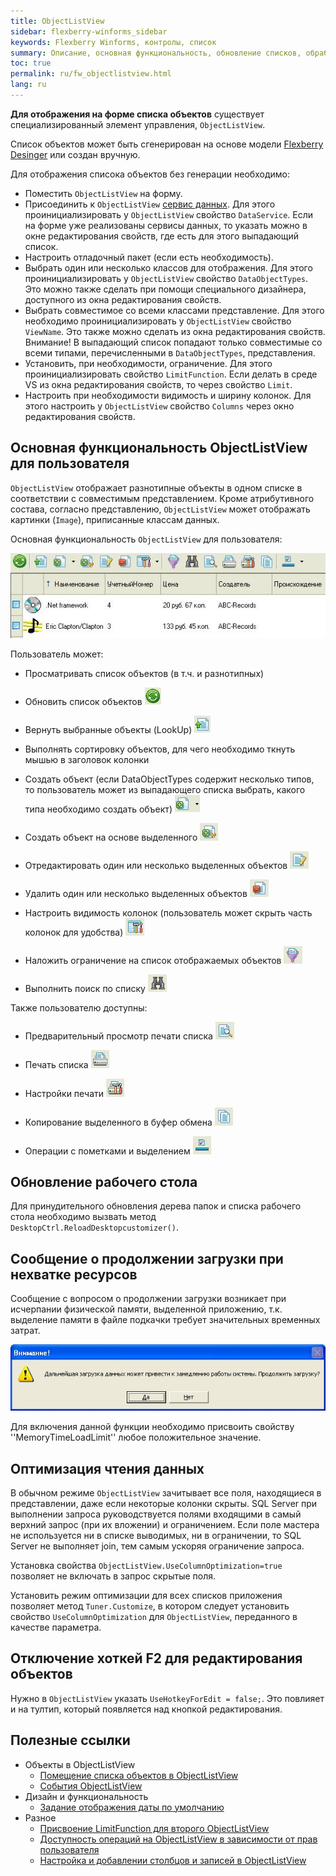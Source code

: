 ```yaml
---
title: ObjectListView
sidebar: flexberry-winforms_sidebar
keywords: Flexberry Winforms, контролы, список
summary: Описание, основная функциональность, обновление списков, обработка и оптимизация загрузки списка
toc: true
permalink: ru/fw_objectlistview.html
lang: ru
---
```


__Для отображения на форме списка объектов__ существует специализированный элемент управления, `ObjectListView`.

Список объектов может быть сгенерирован на основе модели [Flexberry Desinger](fd_landing_page.html) или создан вручную.

Для отображения списока объектов без генерации необходимо:

*	Поместить `ObjectListView` на форму.
*	Присоединить к `ObjectListView` [сервис данных](fo_data-service.html). Для этого проинициализировать у `ObjectListView` свойство `DataService`. Если на форме уже реализованы сервисы данных, то указать можно в окне редактирования свойств, где есть для этого выпадающий список.
*	Настроить отладочный пакет (если есть необходимость).
*	Выбрать один или несколько классов для отображения. Для этого проинициализировать у `ObjectListView` свойство `DataObjectTypes`. Это можно также сделать при помощи специального дизайнера, доступного из окна редактирования свойств.
*	Выбрать совместимое со всеми классами представление. Для этого необходимо проинициализировать у `ObjectListView` свойство `ViewName`. Это также можно сделать из окна редактирования свойств. Внимание! В выпадающий список попадают только совместимые со всеми типами, перечисленными в `DataObjectTypes`, представления.
*	Установить, при необходимости, ограничение. Для этого проинициализировать свойство `LimitFunction`. Если делать в среде VS из окна редактирования свойств, то через свойство `Limit`.
*	Настроить при необходимости видимость и ширину колонок. Для этого настроить у `ObjectListView` свойство `Columns` через окно редактирования свойств.

## Основная функциональность ObjectListView для пользователя

`ObjectListView` отображает разнотипные объекты в одном списке в соответствии с совместимым представлением. Кроме атрибутивного состава, согласно представлению, `ObjectListView` может отображать картинки (`Image`), приписанные классам данных.

Основная функциональность `ObjectListView` для пользователя:

![](/images/pages/products/flexberry-winforms/controls/olv/primer15.jpg)

Пользователь может:

* Просматривать список объектов (в т.ч. и разнотипных)
* Обновить список объектов ![](/images/pages/products/flexberry-winforms/controls/olv/primer16.jpg)

* Вернуть выбранные объекты (LookUp) ![](/images/pages/products/flexberry-winforms/controls/olv/primer17.jpg)

*  Выполнять сортировку объектов, для чего необходимо ткнуть мышью в заголовок колонки
* Создать объект (если DataObjectTypes содержит несколько типов, то пользователь может из выпадающего списка выбрать, какого типа необходимо создать объект) ![](/images/pages/products/flexberry-winforms/controls/olv/primer18.jpg)

* Создать объект на основе выделенного ![](/images/pages/products/flexberry-winforms/controls/olv/primer19.jpg)

* Отредактировать один или несколько выделенных объектов ![](/images/pages/products/flexberry-winforms/controls/olv/primer20.jpg)

* Удалить один или несколько выделенных объектов ![](/images/pages/products/flexberry-winforms/controls/olv/primer21.jpg)

* Настроить видимость колонок (пользователь может скрыть часть колонок для удобства) ![](/images/pages/products/flexberry-winforms/controls/olv/primer22.jpg)

* Наложить ограничение на список отображаемых объектов ![](/images/pages/products/flexberry-winforms/controls/olv/primer23.jpg)

* Выполнить поиск по списку ![](/images/pages/products/flexberry-winforms/controls/olv/primer24.jpg)

Также пользователю доступны:

* Предварительный просмотр печати списка ![](/images/pages/products/flexberry-winforms/controls/olv/primer25.jpg)

* Печать списка ![](/images/pages/products/flexberry-winforms/controls/olv/primer26.jpg)

* Настройки печати ![](/images/pages/products/flexberry-winforms/controls/olv/primer27.jpg)

* Копирование выделенного в буфер обмена ![](/images/pages/products/flexberry-winforms/controls/olv/primer28.jpg)

* Операции с пометками и выделением ![](/images/pages/products/flexberry-winforms/controls/olv/primer29.jpg)
 
## Обновление рабочего стола

Для принудительного обновления дерева папок и списка рабочего стола необходимо вызвать метод `DesktopCtrl.ReloadDesktopcustomizer()`.

## Сообщение о продолжении загрузки при нехватке ресурсов

Сообщение с вопросом о продолжении загрузки возникает при исчерпании физической памяти, выделенной приложению, т.к. выделение памяти в файле подкачки требует значительных временных затрат.

![](/images/pages/products/flexberry-winforms/controls/olv/load-question.jpg)

Для включения данной функции необходимо присвоить свойству ''MemoryTimeLoadLimit'' любое положительное значение.

## Оптимизация чтения данных

В обычном режиме `ObjectListView` зачитывает все поля, находящиеся в представлении, даже если некоторые колонки скрыты. SQL Server при выполнении запроса руководствуется полями входящими в самый верхний запрос (при их вложении) и ограничением. Если поле мастера не используется ни в списке выводимых, ни в ограничении, то SQL Server не выполняет join, тем самым ускоряя ограничение запроса.

Установка свойства `ObjectListView.UseColumnOptimization=true` позволяет не включать в запрос скрытые поля.

Установить режим оптимизации для всех списков приложения позволяет метод `Tuner.Customize`, в котором следует установить свойство `UseColumnOptimization` для `ObjectListView`, переданного в качестве параметра.

## Отключение хоткей F2 для редактирования объектов

Нужно в `ObjectListView` указать `UseHotkeyForEdit = false;`. Это повлияет и на тултип, который появляется над кнопкой редактирования.

## Полезные ссылки

* Объекты в ObjectListView
    * [Помещение списка объектов в ObjectListView](fw_put-list-objects.html)
    * [События ОbjectListView](fw_olv-event.html)
* Дизайн и функциональность
    * [Задание отображения даты по умолчанию](fw_date-format.html)
* Разное
    * [Присвоение LimitFunction для второго ObjectListView](fw_assigning-limit-function-second-objectlistview.html)
    * [Доступность операций на ObjectListView в зависимости от прав пользователя](fw_objectlistview-rights.html)
    * [Настройка и добавлении столбцов и записей в ObjectListView](fw_objectlistview-in-desktop-ctrl.html)
